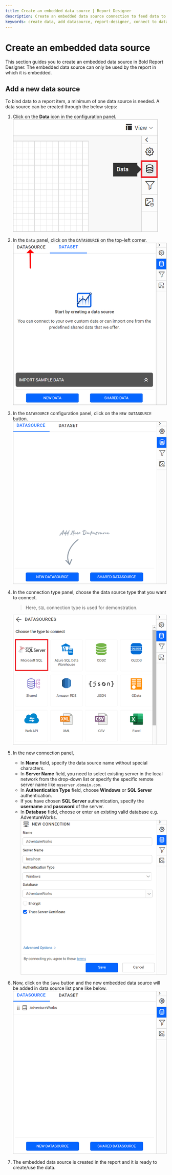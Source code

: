 ```yaml
---
title: Create an embedded data source | Report Designer
description: Create an embedded data source connection to feed data to the report and to visualize the data using report items in Bold Report Designer 
keywords: create data, add datasource, report-designer, connect to data, embedded data sources, ssrs, reporting
---
```


# Create an embedded data source

This section guides you to create an embedded data source in Bold Report Designer. The embedded data source can only be used by the report in which it is embedded.

## Add a new data source

To bind data to a report item, a minimum of one data source is needed. A data source can be created through the below steps:

1. Click on the **Data** icon in the configuration panel.
   ![Data icon configuration panel](/static/assets/on-premise/images/report-designer/manage-data/datasource/data-icon-configuration-panel.png)
2. In the `Data` panel, click on the `DATASOURCE` on the top-left corner.
   ![Data panel switcher icon](/static/assets/on-premise/images/report-designer/manage-data/datasource/data-panel-switcher-icon.png)
3. In the `DATASOURCE` configuration panel, click on the `NEW DATASOURCE` button.
   ![New data source panel](/static/assets/on-premise/images/report-designer/manage-data/datasource/new-data-source-panel.PNG)
4. In the connection type panel, choose the data source type that you want to connect.
   > Here, `SQL` connection type is used for demonstration.

   ![Connection types panel](/static/assets/on-premise/images/report-designer/manage-data/datasource/connection-types-panel.png)
5. In the new connection panel,
    * In **Name** field, specify the data source name without special characters.
    * In **Server Name** field, you need to select existing server in the local network from the drop-down list or specify the specific remote server name like `myserver.domain.com`.
    * In **Authentication Type** field, choose **Windows** or **SQL Server** authentication.
    * If you have chosen **SQL Server** authentication, specify the **username** and **password** of the server.
    * In **Database** field, choose or enter an existing valid database e.g. AdventureWorks.
![New connection panel](/static/assets/on-premise/images/report-designer/manage-data/datasource/save-new-data-source.png)
6. Now, click on the `Save` button and the new embedded data source will be added in data source list pane like below.
   ![Data source list view](/static/assets/on-premise/images/report-designer/manage-data/datasource/data-source-list-view.png)
7. The embedded data source is created in the report and it is ready to create/use the data.
